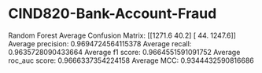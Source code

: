 # CIND820-Bank-Account-Fraud
Random Forest
Average Confusion Matrix:
[[1271.6   40.2]
 [  44.  1247.6]]
 Average precision:
0.9694724564115378
 Average recall:
0.9635728090433664
 Average f1 score:
0.9664551591091752
 Average roc_auc score:
0.9666337354224158
 Average MCC:
0.9344432590816686
